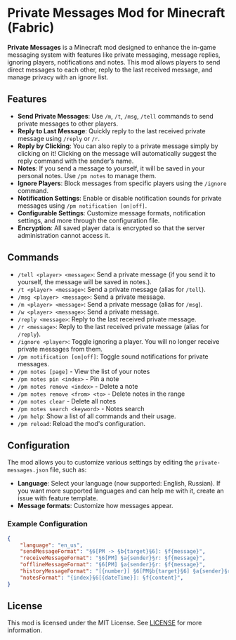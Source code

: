 # Private Messages Mod for Minecraft (Fabric)

**Private Messages** is a Minecraft mod designed to enhance the in-game messaging system with features like private messaging, message replies, ignoring players, notifications and notes. This mod allows players to send direct messages to each other, reply to the last received message, and manage privacy with an ignore list.

## Features
- **Send Private Messages**: Use `/m`, `/t`, `/msg`, `/tell` commands to send private messages to other players.
- **Reply to Last Message**: Quickly reply to the last received private message using `/reply` or `/r`.
- **Reply by Clicking**: You can also reply to a private message simply by clicking on it! Clicking on the message will automatically suggest the reply command with the sender’s name.
- **Notes**: If you send a message to yourself, it will be saved in your personal notes. Use `/pm notes` to manage them.
- **Ignore Players**: Block messages from specific players using the `/ignore` command.
- **Notification Settings**: Enable or disable notification sounds for private messages using `/pm notification [on|off]`.
- **Configurable Settings**: Customize message formats, notification settings, and more through the configuration file.
- **Encryption**: All saved player data is encrypted so that the server administration cannot access it.

## Commands

- `/tell <player> <message>`: Send a private message (if you send it to yourself, the message will be saved in notes.). 
- `/t <player> <message>`: Send a private message (alias for `/tell`).
- `/msg <player> <message>`: Send a private message.
- `/m <player> <message>`: Send a private message (alias for `/msg`).
- `/w <player> <message>`: Send a private message.
- `/reply <message>`: Reply to the last received private message.
- `/r <message>`: Reply to the last received private message (alias for `/reply`).
- `/ignore <player>`: Toggle ignoring a player. You will no longer receive private messages from them.
- `/pm notification [on|off]`: Toggle sound notifications for private messages.
- `/pm notes [page]` - View the list of your notes
- `/pm notes pin <index>` - Pin a note
- `/pm notes remove <index>` - Delete a note
- `/pm notes remove <from> <to>` - Delete notes in the range
- `/pm notes clear` - Delete all notes
- `/pm notes search <keyword>` - Notes search
- `/pm help`: Show a list of all commands and their usage.
- `/pm reload`: Reload the mod's configuration.

## Configuration

The mod allows you to customize various settings by editing the `private-messages.json` file, such as:
- **Language**: Select your language (now supported: English, Russian). If you want more supported languages and can help me with it, create an issue with feature template.
- **Message formats**: Customize how messages appear.
  
### Example Configuration
```json
{
    "language": "en_us",
    "sendMessageFormat": "§6[PM -> §b{target}§6]: §f{message}",
    "receiveMessageFormat": "§6[PM] §a{sender}§r: §f{message}",
    "offlineMessageFormat": "§6[PM] §a{sender}§r: §f{message}",
    "historyMessageFormat": "[{number}] §6[PM§b{target}§6] §a{sender}§r: §f{message}",
    "notesFormat": "{index}§6[{dateTime}]: §f{content}",
}
```
## License
This mod is licensed under the MIT License. See [LICENSE](https://github.com/Son1kXDev/private-messages?tab=CC0-1.0-1-ov-file) for more information.
